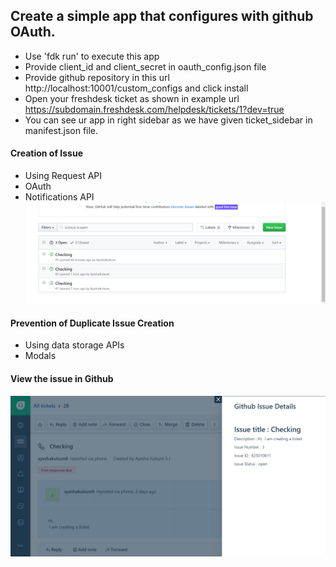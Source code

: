 ## Create a simple app that configures with github OAuth.

- Use 'fdk run' to execute this app
- Provide client_id and client_secret in oauth_config.json file
- Provide github repository in this url http://localhost:10001/custom_configs and click install
- Open your freshdesk ticket as shown in example url https://subdomain.freshdesk.com/helpdesk/tickets/1?dev=true
- You can see ur app in right sidebar as we have given ticket_sidebar in manifest.json file.

#### Creation of Issue

- Using Request API
- OAuth
- Notifications API
![](https://github.com/AyeshaKulsum/freshworksApps/blob/master/pictures/issues.PNG)
#### Prevention of Duplicate Issue Creation

- Using data storage APIs
- Modals

#### View the issue in Github
![](https://github.com/AyeshaKulsum/freshworksApps/blob/master/pictures/view.PNG)
